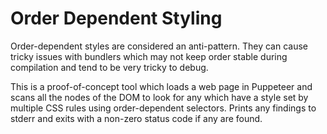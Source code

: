 # Order Dependent Styling

Order-dependent styles are considered an anti-pattern. They can cause tricky
issues with bundlers which may not keep order stable during compilation and tend
to be very tricky to debug.

This is a proof-of-concept tool which loads a web page in Puppeteer and scans
all the nodes of the DOM to look for any which have a style set by multiple CSS
rules using order-dependent selectors. Prints any findings to stderr and exits
with a non-zero status code if any are found.
